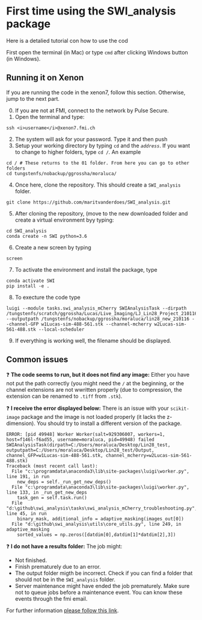 # First time using the SWI_analysis package
Here is a detalied tutorial con how to use the cod

First open the terminal (in Mac) or type <code>cmd</code> after clicking Windows button (in Windows).

## Running it on Xenon
If you are running the code in the xenon7, follow this section. Otherwise, jump to the next part.

0. If you are not at FMI, connect to the network by Pulse Secure.
1. Open the terminal and type:
  ```
  ssh <i>username</i>@xenon7.fmi.ch
  ```
2. The system will ask for your password. Type it and then push 
3. Setup your working directory by typing <code>cd</code> and the <code><i>address</i></code>. If you want to change to higher folders, type <code>cd /</code>. An example
  ```
  cd / # These returns to the 01 folder. From here you can go to other folders
  cd tungstenfs/nobackup/ggrossha/moraluca/
  ```
4. Once here, clone the repository. This should create a <code>SWI_analysis</code> folder.
  ```
  git clone https://github.com/maritvanderdoes/SWI_analysis.git 
  ```
5. After cloning the repository, (move to the new downloaded folder and create a virtual environment byy typing:
  ```
  cd SWI_analysis
  conda create -n SWI python=3.6
  ```
6. Create a new screen by typing
  ```
  screen
  ```
7. To activate the environment and install the package, type
  ```
  conda activate SWI
  pip install -e .
  ```
8. To execture the code type 
  ```
  luigi --module tasks.swi_analysis_mCherry SWIAnalysisTask --dirpath /tungstenfs/scratch/ggrossha/Lucas/Live_Imaging/LJ_Lin28_Project_210116 --outputpath /tungstenfs/nobackup/ggrossha/moraluca/lin28_new_210116 --channel-GFP w1Lucas-sim-488-561.stk --channel-mcherry w2Lucas-sim-561-488.stk --local-scheduler
  ```
9. If everything is working well, the filename should be displayed.

## Common issues
❓ **The code seems to run, but it does not find any image:** Either you have not put the path correctly (you might need the <code>/</code> at the beginning, or the channel extensions are not wwritten properly (due to compression, the extension can be renamed to <code>.tiff</code> from <code>.stk</code>).

❓ **I receive the error displayed below:** There is an issue with your <code>scikit-image</code> package and the image is not loaded properly (it lacks the z-dimension). You should try to install a different version of the package.
```
ERROR: [pid 49948] Worker Worker(salt=929306007, workers=1, host=f146l-f6ad55, username=moraluca, pid=49948) failed 
SWIAnalysisTask(dirpath=C:/Users/moraluca/Desktop/Lin28_test, outputpath=C:/Users/moraluca/Desktop/Lin28_test/Output, 
channel_GFP=w1Lucas-sim-488-561.stk, channel_mcherry=w2Lucas-sim-561-488.stk)
Traceback (most recent call last):
  File "c:\programdata\anaconda3\lib\site-packages\luigi\worker.py", line 191, in run
    new_deps = self._run_get_new_deps()
  File "c:\programdata\anaconda3\lib\site-packages\luigi\worker.py", line 133, in _run_get_new_deps
    task_gen = self.task.run()
  File "d:\github\swi_analysis\tasks\swi_analysis_mCherry_troubleshooting.py", line 45, in run
    binary_mask, additional_info = adaptive_masking(images_out[0])
  File "d:\github\swi_analysis\utils\core_utils.py", line 249, in adaptive_masking
    sorted_values = np.zeros([datdim[0],datdim[1]*datdim[2],3])
  ```

❓ **I do not have a results folder:** The job might:
- Not finished.
- Finish prematurely due to an error.
- The output folder migth be incorrect. Check if you can find a folder that should not be in the <code>SWI_analysis</code> folder.
- Server maintenance might have ended the job prematurely. Make sure not to queue jobs before a maintenance event. You can know these events through the fmi email. 

For further information [please follow this link](docs/xenon7.md). 
